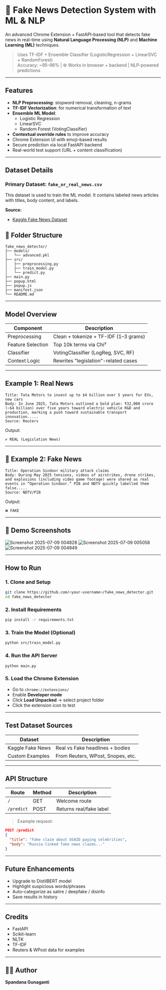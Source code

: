 # 📰 Fake News Detection System with ML & NLP 

An advanced Chrome Extension + FastAPI-based tool that detects fake news in real-time using **Natural Language Processing (NLP)** and **Machine Learning (ML)** techniques.

> Uses TF-IDF + Ensemble Classifier (LogisticRegression + LinearSVC + RandomForest)  
> Accuracy: ~95–96% | ⚙️ Works in browser + backend |  NLP-powered predictions

---

## Features

- **NLP Preprocessing**: stopword removal, cleaning, n-grams
- **TF-IDF Vectorization**: for numerical transformation of text
- **Ensemble ML Model**:
  - Logistic Regression
  - LinearSVC
  - Random Forest (VotingClassifier)
- **Contextual override rules** to improve accuracy
- Chrome Extension UI with emoji-based results
- Secure prediction via local FastAPI backend
- Real-world test support (URL + content classification)

---
## Dataset Details

### Primary Dataset: `fake_or_real_news.csv`
This dataset is used to train the ML model. It contains labeled news articles with titles, body content, and labels.

**Source:**  
- [Kaggle Fake News Dataset](https://www.kaggle.com/clmentbisaillon/fake-and-real-news-dataset)

## 📁 Folder Structure

```
fake_news_detector/
├── models/
│   └── advanced.pkl
├── src/
│   ├── preprocessing.py
│   ├── train_model.py
│   └── predict.py
├── main.py
├── popup.html
├── popup.js
├── manifest.json
└── README.md
```

---

## Model Overview

| Component        | Description                             |
|------------------|-----------------------------------------|
| Preprocessing    | Clean + tokenize + TF-IDF (1–3 grams)   |
| Feature Selection| Top 10k terms via Chi²                  |
| Classifier       | VotingClassifier (LogReg, SVC, RF)      |
| Context Logic    | Rewrites "legislation"-related cases    |

---

## Example 1: Real News
```
Title: Tata Motors to invest up to $4 billion over 5 years for EVs, new cars
Body: In June 2025, Tata Motors outlined a bold plan: ₹32,000 crore (~$4 billion) over five years toward electric vehicle R&D and production, marking a push toward sustainable transport innovation.....
Source: Reuters 
```

Output:
```
✔️ REAL (Legislation News)
```

---

## 🚨 Example 2: Fake News
```
Title: Operation Sindoor military attack claims
Body: During May 2025 tensions, videos of airstrikes, drone strikes, and explosions (including video game footage) were shared as real events in “Operation Sindoor.” PIB and NDTV quickly labelled them false.....
Source: NDTV/PIB
```

Output:
```
❌ FAKE
```

---

## 📸 Demo Screenshots
![Screenshot 2025-07-09 004828](https://github.com/user-attachments/assets/1a9ac454-5286-427e-a371-336525615f47)
![Screenshot 2025-07-09 005058](https://github.com/user-attachments/assets/7d3f657d-cfbd-415c-94cb-902a7dd5e751)
![Screenshot 2025-07-09 004949](https://github.com/user-attachments/assets/bb1171df-6569-48a3-aaf9-4d171fb16dcf)

---

## How to Run

### 1. Clone and Setup
```bash
git clone https://github.com/<your-username>/fake_news_detector.git
cd fake_news_detector
```

### 2. Install Requirements
```bash
pip install -r requirements.txt
```

### 3. Train the Model (Optional)
```bash
python src/train_model.py
```

### 4. Run the API Server
```bash
python main.py
```

### 5. Load the Chrome Extension
- Go to `chrome://extensions/`
- Enable **Developer mode**
- Click **Load Unpacked** → select project folder
- Click the extension icon to test

---

## Test Dataset Sources

| Dataset             | Description                       |
|---------------------|-----------------------------------|
| Kaggle Fake News    | Real vs Fake headlines + bodies   |
| Custom Examples     | From Reuters, WPost, Snopes, etc. |

---

## API Structure

| Route     | Method | Description                       |
|-----------|--------|-----------------------------------|
| `/`       | GET    | Welcome route                     |
| `/predict`| POST   | Returns real/fake label           |

> Example request:
```json
POST /predict
{
  "title": "Fake claim about USAID paying celebrities",
  "body": "Russia-linked fake news claims..."
}
```

---

## Future Enhancements

- Upgrade to DistilBERT model
- Highlight suspicious words/phrases
- Auto-categorize as satire / deepfake / disinfo
- Save results in history

---

## Credits

- FastAPI  
- Scikit-learn  
- NLTK  
- TF-IDF  
- Reuters & WPost data for examples  

---

## 👩‍💻 Author
**Spandana Gunaganti**  
